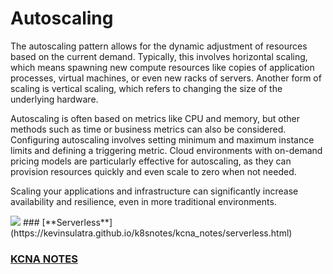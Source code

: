# Autoscaling

The autoscaling pattern allows for the dynamic adjustment of resources based on the current demand. Typically, this involves horizontal scaling, which means spawning new compute resources like copies of application processes, virtual machines, or even new racks of servers. Another form of scaling is vertical scaling, which refers to changing the size of the underlying hardware.

Autoscaling is often based on metrics like CPU and memory, but other methods such as time or business metrics can also be considered. Configuring autoscaling involves setting minimum and maximum instance limits and defining a triggering metric. Cloud environments with on-demand pricing models are particularly effective for autoscaling, as they can provision resources quickly and even scale to zero when not needed.

Scaling your applications and infrastructure can significantly increase availability and resilience, even in more traditional environments.

<img src=C:\Users\ks\Downloads\autoscaling.png>
### [**Serverless**](https://kevinsulatra.github.io/k8snotes/kcna_notes/serverless.html)

### [**KCNA NOTES**](https://kevinsulatra.github.io/k8snotes/kcna_notes/cn_arch.html)
